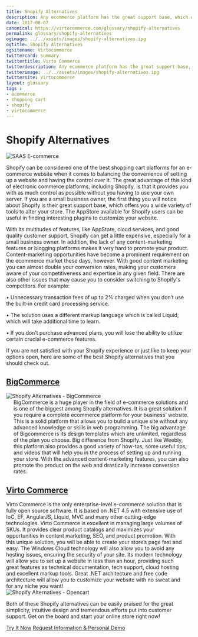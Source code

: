 ```yaml
--- 
title: Shopify Alternatives
description: Any ecommerce platform has the great support base, which offers you a wide variety of tools to alter your store. One of the best shopping cart platforms for an e-commerce website is Shopify, but there are some great alternatives that you should check out.  
date: 2017-08-07 
canonical: https://virtocommerce.com/glossary/shopify-alternatives
permalink: glossary/shopify-alternatives
ogimage: ../../assets/images/shopify-alternatives.ipg
ogtitle: Shopify Alternatives
ogsitename: Virtocommerce
twittercard: summary
twittertitle: Virto Commerce
twitterdescription: Any ecommerce platform has the great support base, which offers you a wide variety of tools to alter your store. One of the best shopping cart platforms for an e-commerce website is Shopify, but there are some great alternatives that you should check out.
twitterimage: ../../assets/images/shopify-alternatives.ipg
twittersite: Virtocommerce
layout: glossary
tags : 
- ecommerce
- shopping cart
- shopify
- virtocommerce 
---
```

<div class="business-cnt">
    <div class="head __cart">
        <h1 class="title">Shopify Alternatives</h1>
    </div>
    <img alt="SAAS E-commerce" src="assets/images/shopify-alternatives.ipg" />
    <p class="text">
    Shopify can be considered one of the best shopping cart platforms for an e-commerce website when it comes to balancing the convenience of setting up a website and having the control over it. The great advantage of this kind of electronic commerce platforms, including Shopify, is that it provides you with as much control as possible without you having to use your own server. If you are a small business owner, the first thing you will notice about Shopify is their great support base, which offers you a wide variety of tools to alter your store. The AppStore  available for Shopify users can be useful in finding interesting plugins to customize your website. 
    </p>  
    <p class="text">
    With its multitudes of features, like AppStore, cloud services, and good quality customer support, Shopify can get a little expensive, especially for a small business owner. In addition, the lack of any content-marketing features or blogging platforms makes it very hard to promote your product. Content-marketing opportunities have become a prominent requirement on the ecommerce market these days, however. With good content marketing you can almost double your conversion rates, making your customers aware of your competitiveness and expertise in any given field. There are also other issues that may cause you to consider switching to Shopify's competitors. For example:
    </p>
    <p class="text">
    • Unnecessary transaction fees of up to 2% charged when you don’t use the built-in credit card processing service. 
    </p>
    <p class="text">
    • The solution uses a different markup language which is called Liquid, which will take additional time to learn. 
    </p>
    <p class="text">
    • If you don’t purchase advanced plans, you will lose the ability to utilize certain crucial e-commerce features. 
    </p>
    <p class="text">
    If you are not satisfied with your Shopify experience or just like to keep your options open, here are some of the best Shopify alternatives that you should check out.
    </p>
    <p class="text">
    <h2><a href="https://www.bigcommerce.com/" target="_blank" rel="nofollow">BigCommerce</a></h2>
    <div class="col-w">
        <div class="col __col-30">
            <img alt="Shopify Alternatives - BigCommerce" src="assets/images/big-commerce-screen.jpg" />
        </div>
        <div class="col __col-70 text" style="margin-top: 0; padding-left: 20px;">
            BigCommerce is a huge player in the field of e-commerce solutions and is one of the biggest among Shopify alternatives. It is a great solution if you require a complete ecommerce platform for your business’ website. This is a solid platform that allows you to build a unique site without any advanced knowledge or skills in web programming. The big advantage of Bigcommerce is its design templates which are unlimited, regardless of the plan you choose. Big difference from Shopify. Just like Weebly, this platform also provides a good variety of how-tos, some useful tips, and videos that will help you in the process of setting up and running your store. With the advanced content-marketing features, you can also promote the product on the web and drastically increase conversion rates. 
        </div>
    </div>
    <h2><a href="https://www.virtocommerce.com/" target="_blank">Virto Commerce</a></h2>
    <div class="col-w">
        <div class="col __col-70 text" style="margin-top: 0; padding-right: 20px;">
           Virto Commerce is the only enterprise-level e-commerce solution that is fully open source software. It is based on .NET 4.5 with extensive use of IoC, EF, AngularJS, Liquid, MVC and many other cutting-edge technologies. Virto Commerce is excellent in managing large volumes of SKUs.  It provides clear product catalogs and maximizes your opportunities in content marketing, SEO, and product promotion. With this unique solution, you will be able to create your store’s page fast and easy. The Windows Cloud technology will also allow you to avoid any hosting issues, ensuring the security of your site. Its modern technology will allow you to set up a website in less than an hour, providing such great features as technical documentation, tech support, cloud hosting and excellent markup tools. Great .NET architecture and free code architecture will allow you to customize your website with no sweat and for any niche you want!
        </div>
        <div class="col __col-30">
            <img alt="Shopify Alternatives - Opencart" src="assets/images/virto-commerce-screen.jpg" />
        </div>
    </div>
    <p class="text">
    Both of these Shopify alternatives can be easily praised for the great simplicity, intuitive design and tremendous efforts put into customer support. Get on the board and start your online store right now!
    </p>
    <div class="buttons">
        <a class="button fill" href="/try-now">Try It Now</a>
        <a class="button fill" href="/contact-us">Request Information & Personal Demo</a>
    </div>
</div>
